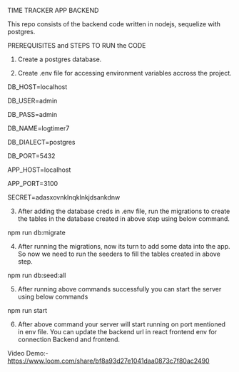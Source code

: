 TIME TRACKER APP BACKEND

This repo consists of the backend code written in nodejs, sequelize with postgres.

PREREQUISITES and STEPS TO RUN the CODE

1. Create a postgres database.

2. Create .env file for accessing environment variables accross the project.

DB_HOST=localhost

DB_USER=admin

DB_PASS=admin

DB_NAME=logtimer7

DB_DIALECT=postgres

DB_PORT=5432

APP_HOST=localhost

APP_PORT=3100

SECRET=adasxovnklnqklnkjdsankdnw

3. After adding the database creds in .env file, run the migrations to create the tables in the database created in above step using below command.

npm run db:migrate

4. After running the migrations, now its turn to add some data into the app. So now we need to run the seeders to fill the tables created in above step.

npm run db:seed:all

5. After running above commands successfully you can start the server using below commands

npm run start

6. After above command your server will start running on port mentioned in env file. You can update the backend url in react frontend env for connection Backend and frontend.

Video Demo:- https://www.loom.com/share/bf8a93d27e1041daa0873c7f80ac2490
